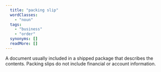 ```yaml
---
  title: "packing slip"
  wordClasses: 
    - "noun"
  tags: 
    - "business"
    - "order"
  synonyms: []
  readMore: []
---
```

A document usually included in a shipped package that describes the contents. Packing slips do not include financial or account information.
